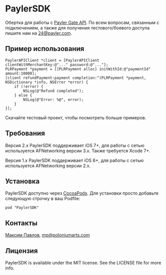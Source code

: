 # PaylerSDK

Обертка для работы с [Payler Gate API](http://payler.com/download/docs/Описание%20Payler%20Gate%20API.pdf). По всем вопросам, связанным с подключением, а также для получения тестового/боевого доступа пишите нам на <24@payler.com>.


## Пример использования

    PaylerAPIClient *client = [PaylerAPIClient clientWithMerchantKey:@"..." password:@"..."];
    PLRPayment *payment = [[PLRPayment alloc] initWithId:@"paymentId" amount:10000];
    [client refundPayment:payment completion:^(PLRPayment *payment, NSDictionary *info, NSError *error) {
        if (!error) {
            NSLog(@"Refund completed");
        } else {
            NSLog(@"Error: %@", error);
        }
    }];

Скачайте тестовый проект, чтобы посмотреть больше примеров.

## Требования
Версия 2.x PaylerSDK поддерживает iOS 7+, для работы с сетью используется AFNetworking версии 3.x. Также требуется Xcode 7+.

Версия 1.x PaylerSDK поддерживает iOS 6+, для работы с сетью используется AFNetworking версии 2.x.

## Установка

PaylerSDK доступно через [CocoaPods](http://cocoapods.org). Для установки просто добавьте следующую строчку в ваш Podfile:

    pod "PaylerSDK"

## Контакты

[Максим Павлов](https://github.com/imaks), <mp@poloniumarts.com>

## Лицензия

PaylerSDK is available under the MIT license. See the LICENSE file for more info.

